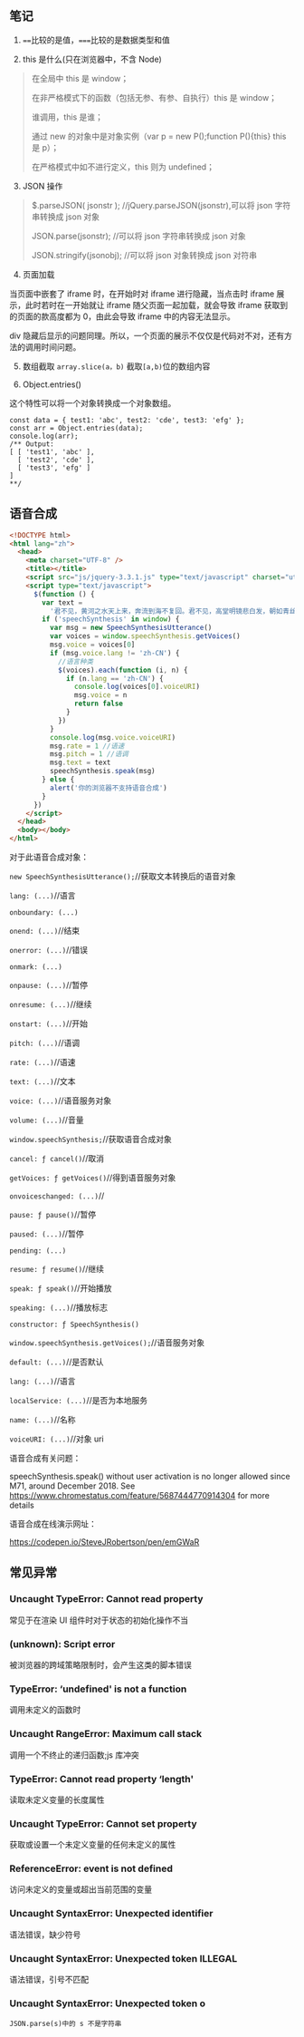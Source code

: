 ## 笔记

1. `==`比较的是值，`===`比较的是数据类型和值

2. this 是什么(只在浏览器中，不含 Node)

> 在全局中 this 是 window；
>
> 在非严格模式下的函数（包括无参、有参、自执行）this 是 window；
>
> 谁调用，this 是谁；
>
> 通过 new 的对象中是对象实例（var p = new P();function P(){this} this 是 p）；
>
> 在严格模式中如不进行定义，this 则为 undefined；

3. JSON 操作

> $.parseJSON( jsonstr ); //jQuery.parseJSON(jsonstr),可以将 json 字符串转换成 json 对象
>
> JSON.parse(jsonstr); //可以将 json 字符串转换成 json 对象
>
> JSON.stringify(jsonobj); //可以将 json 对象转换成 json 对符串

4. 页面加载

当页面中嵌套了 iframe 时，在开始时对 iframe 进行隐藏，当点击时 iframe 展示，此时若时在一开始就让 iframe 随父页面一起加载，就会导致 iframe 获取到的页面的款高度都为 0，由此会导致 iframe 中的内容无法显示。

div 隐藏后显示的问题同理。所以，一个页面的展示不仅仅是代码对不对，还有方法的调用时间问题。

5. 数组截取
   `array.slice(a，b)` 截取`[a,b)`位的数组内容

6. Object.entries()

这个特性可以将一个对象转换成一个对象数组。

```
const data = { test1: 'abc', test2: 'cde', test3: 'efg' };
const arr = Object.entries(data);
console.log(arr);
/** Output:
[ [ 'test1', 'abc' ],
  [ 'test2', 'cde' ],
  [ 'test3', 'efg' ]
]
**/
```

## 语音合成

```html
<!DOCTYPE html>
<html lang="zh">
  <head>
    <meta charset="UTF-8" />
    <title></title>
    <script src="js/jquery-3.3.1.js" type="text/javascript" charset="utf-8"></script>
    <script type="text/javascript">
      $(function () {
        var text =
          '君不见，黄河之水天上来，奔流到海不复回。君不见，高堂明镜悲白发，朝如青丝暮成雪。人生得意须尽欢，莫使金樽空对月。天生我材必有用，千金散尽还复来。烹羊宰牛且为乐，会须一饮三百杯。岑夫子，丹丘生，将进酒，杯莫停。与君歌一曲，请君为我倾耳听。钟鼓馔玉不足贵，但愿长醉不复醒。古来圣贤皆寂寞，惟有饮者留其名。陈王昔时宴平乐，斗酒十千恣欢谑。主人何为言少钱，径须沽取对君酌。五花马，千金裘，呼儿将出换美酒，与尔同销万古愁。'
        if ('speechSynthesis' in window) {
          var msg = new SpeechSynthesisUtterance()
          var voices = window.speechSynthesis.getVoices()
          msg.voice = voices[0]
          if (msg.voice.lang != 'zh-CN') {
            //语言种类
            $(voices).each(function (i, n) {
              if (n.lang == 'zh-CN') {
                console.log(voices[0].voiceURI)
                msg.voice = n
                return false
              }
            })
          }
          console.log(msg.voice.voiceURI)
          msg.rate = 1 //语速
          msg.pitch = 1 //语调
          msg.text = text
          speechSynthesis.speak(msg)
        } else {
          alert('你的浏览器不支持语音合成')
        }
      })
    </script>
  </head>
  <body></body>
</html>
```

对于此语音合成对象：

`new SpeechSynthesisUtterance();`//获取文本转换后的语音对象

`lang: (...)`//语言

`onboundary: (...)`

`onend: (...)`//结束

`onerror: (...)`//错误

`onmark: (...)`

`onpause: (...)`//暂停

`onresume: (...)`//继续

`onstart: (...)`//开始

`pitch: (...)`//语调

`rate: (...)`//语速

`text: (...)`//文本

`voice: (...)`//语音服务对象

`volume: (...)`//音量

`window.speechSynthesis;`//获取语音合成对象

`cancel: ƒ cancel()`//取消

`getVoices: ƒ getVoices()`//得到语音服务对象

`onvoiceschanged: (...)`//

`pause: ƒ pause()`//暂停

`paused: (...)`//暂停

`pending: (...)`

`resume: ƒ resume()`//继续

`speak: ƒ speak()`//开始播放

`speaking: (...)`//播放标志

`constructor: ƒ SpeechSynthesis()`

`window.speechSynthesis.getVoices();`//语音服务对象

`default: (...)`//是否默认

`lang: (...)`//语言

`localService: (...)`//是否为本地服务

`name: (...)`//名称

`voiceURI: (...)`//对象 uri

语音合成有关问题：

speechSynthesis.speak() without user activation is no longer allowed since M71, around December 2018. See https://www.chromestatus.com/feature/5687444770914304 for more details

语音合成在线演示网址：

https://codepen.io/SteveJRobertson/pen/emGWaR

## 常见异常

### Uncaught TypeError: Cannot read property

常见于在渲染 UI 组件时对于状态的初始化操作不当

### (unknown): Script error

被浏览器的跨域策略限制时，会产生这类的脚本错误

### TypeError: ‘undefined' is not a function

调用未定义的函数时

### Uncaught RangeError: Maximum call stack

调用一个不终止的递归函数;js 库冲突

### TypeError: Cannot read property ‘length'

读取未定义变量的长度属性

### Uncaught TypeError: Cannot set property

获取或设置一个未定义变量的任何未定义的属性

### ReferenceError: event is not defined

访问未定义的变量或超出当前范围的变量

### Uncaught SyntaxError: Unexpected identifier

语法错误，缺少符号

### Uncaught SyntaxError: Unexpected token ILLEGAL

语法错误，引号不匹配

### Uncaught SyntaxError: Unexpected token o

    JSON.parse(s)中的 s 不是字符串

